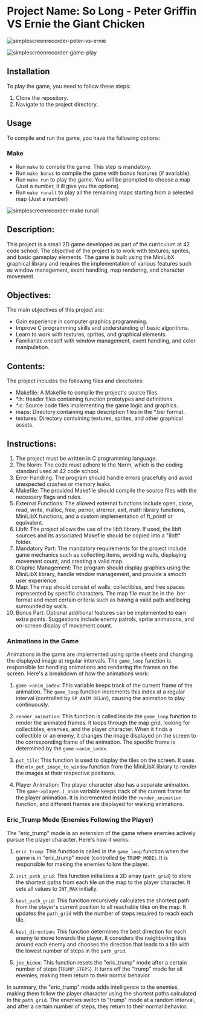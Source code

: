 # Project Name: So Long - Peter Griffin VS Ernie the Giant Chicken

![simplescreenrecorder-peter-vs-ernie](https://user-images.githubusercontent.com/81270660/255337939-4fd93f3b-e2e3-4960-b303-a48aead948b5.png)

![simplescreenrecorder-game-play](https://user-images.githubusercontent.com/81270660/255337185-03cbcf88-f751-4345-848d-af5c3c3383fe.gif)

## Installation
To play the game, you need to follow these steps:

1. Clone the repository.
2. Navigate to the project directory.

## Usage
To compile and run the game, you have the following options:

### Make
- Run `make` to compile the game. This step is mandatory.
- Run `make bonus` to compile the game with bonus features (if available).
- Run `make run` to play the game. You will be prompted to choose a map (Just a number, it ill give you the options)
- Run `make runall` to play all the remaining maps starting from a selected map (Just a number)

![simplescreenrecorder-make runall](https://user-images.githubusercontent.com/81270660/254307718-32df4169-5ee4-499d-84dc-c643aa0445c8.png)

## Description:
This project is a small 2D game developed as part of the curriculum at 42 code school. The objective of the project is to work with textures, sprites, and basic gameplay elements. The game is built using the MiniLibX graphical library and requires the implementation of various features such as window management, event handling, map rendering, and character movement.

## Objectives:
The main objectives of this project are:
- Gain experience in computer graphics programming.
- Improve C programming skills and understanding of basic algorithms.
- Learn to work with textures, sprites, and graphical elements.
- Familiarize oneself with window management, event handling, and color manipulation.

## Contents:
The project includes the following files and directories:
- Makefile: A Makefile to compile the project's source files.
- *.h: Header files containing function prototypes and definitions.
- *.c: Source code files implementing the game logic and graphics.
- maps: Directory containing map description files in the *.ber format.
- textures: Directory containing textures, sprites, and other graphical assets.

## Instructions:
1. The project must be written in C programming language.
2. The Norm: The code must adhere to the Norm, which is the coding standard used at 42 code school.
3. Error Handling: The program should handle errors gracefully and avoid unexpected crashes or memory leaks.
4. Makefile: The provided Makefile should compile the source files with the necessary flags and rules.
5. External Functions: The allowed external functions include open, close, read, write, malloc, free, perror, strerror, exit, math library functions, MiniLibX functions, and a custom implementation of ft_printf or equivalent.
6. Libft: The project allows the use of the libft library. If used, the libft sources and its associated Makefile should be copied into a "libft" folder.
7. Mandatory Part: The mandatory requirements for the project include game mechanics such as collecting items, avoiding walls, displaying movement count, and creating a valid map.
8. Graphic Management: The program should display graphics using the MiniLibX library, handle window management, and provide a smooth user experience.
9. Map: The map should consist of walls, collectibles, and free spaces represented by specific characters. The map file must be in the .ber format and meet certain criteria such as having a valid path and being surrounded by walls.
10. Bonus Part: Optional additional features can be implemented to earn extra points. Suggestions include enemy patrols, sprite animations, and on-screen display of movement count.

### Animations in the Game

Animations in the game are implemented using sprite sheets and changing the displayed image at regular intervals. The `game_loop` function is responsible for handling animations and rendering the frames on the screen. Here's a breakdown of how the animations work:

1. `game->anim_index`: This variable keeps track of the current frame of the animation. The `game_loop` function increments this index at a regular interval (controlled by `SP_ANIM_DELAY`), causing the animation to play continuously.

2. `render_animation`: This function is called inside the `game_loop` function to render the animated frames. It loops through the map grid, looking for collectibles, enemies, and the player character. When it finds a collectible or an enemy, it changes the image displayed on the screen to the corresponding frame of the animation. The specific frame is determined by the `game->anim_index`.

3. `put_tile`: This function is used to display the tiles on the screen. It uses the `mlx_put_image_to_window` function from the MiniLibX library to render the images at their respective positions.

4. Player Animation: The player character also has a separate animation. The `game->player.i_anim` variable keeps track of the current frame for the player animation. It is incremented inside the `render_animation` function, and different frames are displayed for walking animations.

### Eric_Trump Mode (Enemies Following the Player)

The "eric_trump" mode is an extension of the game where enemies actively pursue the player character. Here's how it works:

1. `eric_trump`: This function is called in the `game_loop` function when the game is in "eric_trump" mode (controlled by `TRUMP_MODE`). It is responsible for making the enemies follow the player.

2. `init_path_grid`: This function initializes a 2D array (`path_grid`) to store the shortest paths from each tile on the map to the player character. It sets all values to `INT_MAX` initially.

3. `best_path_grid`: This function recursively calculates the shortest path from the player's current position to all reachable tiles on the map. It updates the `path_grid` with the number of steps required to reach each tile.

4. `best_direction`: This function determines the best direction for each enemy to move towards the player. It considers the neighboring tiles around each enemy and chooses the direction that leads to a tile with the lowest number of steps in the `path_grid`.

5. `joe_biden`: This function resets the "eric_trump" mode after a certain number of steps (`TRUMP_STEPS`). It turns off the "trump" mode for all enemies, making them return to their normal behavior.

In summary, the "eric_trump" mode adds intelligence to the enemies, making them follow the player character using the shortest paths calculated in the `path_grid`. The enemies switch to "trump" mode at a random interval, and after a certain number of steps, they return to their normal behavior.
